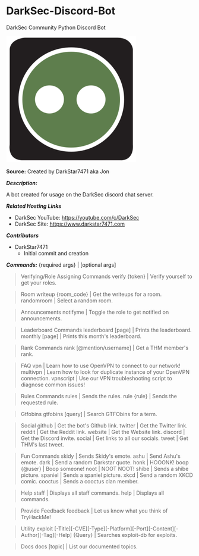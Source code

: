 # DarkSec-Discord-Bot
DarkSec Community Python Discord Bot

![alt text](/images/computer.png?raw=true "Box Bot Logo")

**Source:** Created by DarkStar7471 aka Jon


***Description:***

​A bot created for usage on the DarkSec discord chat server.


***Related Hosting Links***

- DarkSec YouTube: https://youtube.com/c/DarkSec
- DarkSec Site: https://www.darkstar7471.com



***Contributors***

- DarkStar7471
  - Initial commit and creation


***Commands:***
{required args} | [optional args]

> Verifying/Role Assigning Commands
verify {token} | Verify yourself to get your roles.

> Room
writeup {room_code} | Get the writeups for a room.
randomroom | Select a random room.

> Announcements
notifyme | Toggle the role to get notified on announcements.

> Leaderboard Commands
leaderboard [page] | Prints the leaderboard.
monthly [page] | Prints this month's leaderboard.

> Rank Commands
rank [@mention/username] | Get a THM member's rank.

> FAQ
vpn | Learn how to use OpenVPN to connect to our network!
multivpn | Learn how to look for duplicate instance of your OpenVPN connection.
vpnscript | Use our VPN troubleshooting script to diagnose common issues!

> Rules Commands
rules | Sends the rules.
rule {rule} | Sends the requested rule.

> Gtfobins
gtfobins [query] | Search GTFObins for a term.

> Social
github | Get the bot's Github link.
twitter | Get the Twitter link.
reddit | Get the Reddit link.
website | Get the Website link.
discord | Get the Discord invite.
social | Get links to all our socials.
tweet | Get THM's last tweet.

> Fun Commands
skidy | Sends Skidy's emote.
ashu | Send Ashu's emote.
dark | Send a random Darkstar quote.
honk | HOOONK!
boop {@user} | Boop someone!
noot | NOOT NOOT!
shibe | Sends a shibe picture.
spaniel | Sends a spaniel picture.
xkcd | Send a random XKCD comic.
cooctus | Sends a cooctus clan member.

> Help
staff | Displays all staff commands.
help | Displays all commands.

> Provide Feedback
feedback | Let us know what you think of TryHackMe!

> Utility
exploit [-Title][-CVE][-Type][-Platform][-Port][-Content][-Author][-Tag][-Help] {Query} | Searches exploit-db for exploits.

> Docs
docs [topic] | List our documented topics.
